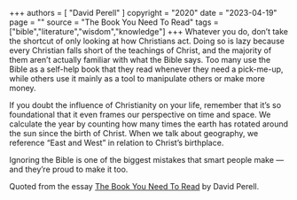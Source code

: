 +++
authors = [
  "David Perell"
]
copyright = "2020"
date = "2023-04-19"
page = ""
source = "The Book You Need To Read"
tags = ["bible","literature","wisdom","knowledge"]
+++
Whatever you do, don’t take the shortcut of only looking at how Christians act. Doing so is lazy because every Christian falls short of the teachings of Christ, and the majority of them aren’t actually familiar with what the Bible says. Too many use the Bible as a self-help book that they read whenever they need a pick-me-up, while others use it mainly as a tool to manipulate others or make more money.

If you doubt the influence of Christianity on your life, remember that it’s so foundational that it even frames our perspective on time and space. We calculate the year by counting how many times the earth has rotated around the sun since the birth of Christ. When we talk about geography, we reference “East and West” in relation to Christ’s birthplace.

Ignoring the Bible is one of the biggest mistakes that smart people make — and they’re proud to make it too.

Quoted from the essay [The Book You Need To Read](https://perell.com/essay/the-book-you-need-to-read/) by David Perell.
